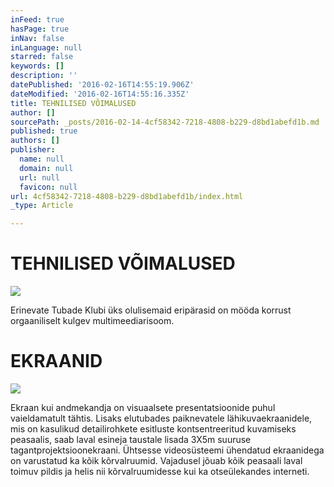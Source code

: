 ```yaml
---
inFeed: true
hasPage: true
inNav: false
inLanguage: null
starred: false
keywords: []
description: ''
datePublished: '2016-02-16T14:55:19.906Z'
dateModified: '2016-02-16T14:55:16.335Z'
title: TEHNILISED VÕIMALUSED
author: []
sourcePath: _posts/2016-02-14-4cf58342-7218-4808-b229-d8bd1abefd1b.md
published: true
authors: []
publisher:
  name: null
  domain: null
  url: null
  favicon: null
url: 4cf58342-7218-4808-b229-d8bd1abefd1b/index.html
_type: Article

---
```

# TEHNILISED VÕIMALUSED
![](https://the-grid-user-content.s3-us-west-2.amazonaws.com/821e0f56-df25-41e9-97e2-a01c2349b822.jpg)

Erinevate Tubade Klubi üks olulisemaid eripärasid on mööda korrust orgaaniliselt kulgev multimeediarisoom.  

# EKRAANID
![](https://the-grid-user-content.s3-us-west-2.amazonaws.com/a08b80d4-6a05-41ae-a74b-f4cde4cd270c.jpg)

Ekraan kui andmekandja on visuaalsete presentatsioonide puhul vaieldamatult tähtis. Lisaks elutubades paiknevatele 
lähikuvaekraanidele, mis on kasulikud detailirohkete esitluste kontsentreeritud kuvamiseks peasaalis, saab laval esineja
taustale lisada 3X5m suuruse tagantprojektsioonekraani. Ühtsesse videosüsteemi ühendatud ekraanidega on varustatud ka kõik kõrvalruumid. Vajadusel jõuab kõik peasaali laval toimuv pildis ja helis nii kõrvalruumidesse
kui ka otseülekandes interneti.